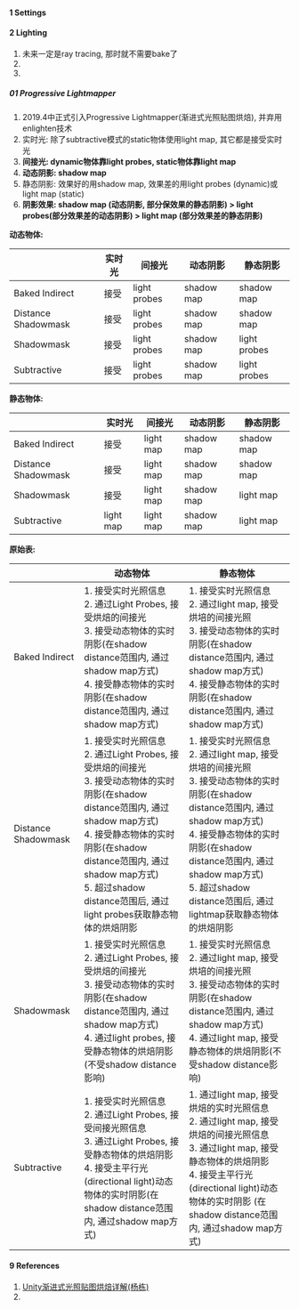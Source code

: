 



#### 1 Settings





#### 2 Lighting

1. 未来一定是ray tracing, 那时就不需要bake了
2. 
3. 



##### 01 Progressive Lightmapper

1. 2019.4中正式引入Progressive Lightmapper(渐进式光照贴图烘焙), 并弃用enlighten技术
2. 实时光: 除了subtractive模式的static物体使用light map, 其它都是接受实时光
3. **间接光: dynamic物体靠light probes, static物体靠light map**
4. **动态阴影: shadow map**
5. 静态阴影: 效果好的用shadow map, 效果差的用light probes (dynamic)或light map (static)
6. **阴影效果: shadow map (动态阴影, 部分保效果的静态阴影) > light probes(部分效果差的动态阴影) > light map (部分效果差的静态阴影)**



**动态物体:**

|                     | 实时光 | 间接光       | 动态阴影   | 静态阴影     |
| ------------------- | ------ | ------------ | ---------- | ------------ |
| Baked Indirect      | 接受   | light probes | shadow map | shadow map   |
| Distance Shadowmask | 接受   | light probes | shadow map | shadow map   |
| Shadowmask          | 接受   | light probes | shadow map | light probes |
| Subtractive         | 接受   | light probes | shadow map | light probes |



**静态物体:**

|                     | 实时光    | 间接光    | 动态阴影   | 静态阴影   |
| ------------------- | --------- | --------- | ---------- | ---------- |
| Baked Indirect      | 接受      | light map | shadow map | shadow map |
| Distance Shadowmask | 接受      | light map | shadow map | shadow map |
| Shadowmask          | 接受      | light map | shadow map | light map  |
| Subtractive         | light map | light map | shadow map | light map  |



**原始表:**

|                     | 动态物体                                                     | 静态物体                                                     |
| ------------------- | ------------------------------------------------------------ | ------------------------------------------------------------ |
| Baked Indirect      | 1. 接受实时光照信息<br />2. 通过Light Probes, 接受烘焙的间接光<br />3. 接受动态物体的实时阴影(在shadow distance范围内, 通过shadow map方式)<br />4. 接受静态物体的实时阴影(在shadow distance范围内, 通过shadow map方式) | 1. 接受实时光照信息<br />2. 通过light map,  接受烘培的间接光照<br />3. 接受动态物体的实时阴影(在shadow distance范围内, 通过shadow map方式)<br />4. 接受静态物体的实时阴影(在shadow distance范围内, 通过shadow map方式) |
| Distance Shadowmask | 1. 接受实时光照信息<br />2. 通过Light Probes, 接受烘焙的间接光<br />3. 接受动态物体的实时阴影(在shadow distance范围内, 通过shadow map方式)<br />4. 接受静态物体的实时阴影(在shadow distance范围内, 通过shadow map方式)<br />5. 超过shadow distance范围后, 通过light probes获取静态物体的烘焙阴影 | 1. 接受实时光照信息<br />2. 通过light map,  接受烘培的间接光照<br />3. 接受动态物体的实时阴影(在shadow distance范围内, 通过shadow map方式)<br />4. 接受静态物体的实时阴影(在shadow distance范围内, 通过shadow map方式)<br />5. 超过shadow distance范围后, 通过lightmap获取静态物体的烘焙阴影 |
| Shadowmask          | 1. 接受实时光照信息<br />2. 通过Light Probes, 接受烘焙的间接光<br />3. 接受动态物体的实时阴影(在shadow distance范围内, 通过shadow map方式)<br />4. 通过light probes, 接受静态物体的烘焙阴影(不受shadow distance影响) | 1. 接受实时光照信息<br />2. 通过light map,  接受烘培的间接光照<br />3. 接受动态物体的实时阴影(在shadow distance范围内, 通过shadow map方式)<br />4. 通过light map, 接受静态物体的烘焙阴影(不受shadow distance影响) |
| Subtractive         | 1. 接受实时光照信息<br />2. 通过Light Probes, 接受间接光照信息<br />3. 通过Light Probes, 接受静态物体的烘焙阴影<br />4. 接受主平行光(directional light)动态物体的实时阴影(在shadow distance范围内, 通过shadow map方式) | 1. 通过light map, 接受烘焙的实时光照信息<br />2. 通过light map, 接受烘焙的间接光照信息<br />3. 通过light map, 接受静态物体的烘焙阴影<br />4. 接受主平行光(directional light)动态物体的实时阴影 (在shadow distance范围内, 通过shadow map方式) |



#### 9 References

1. [Unity渐进式光照贴图烘焙详解(杨栋)](https://zhuanlan.zhihu.com/p/157992819)
2. 